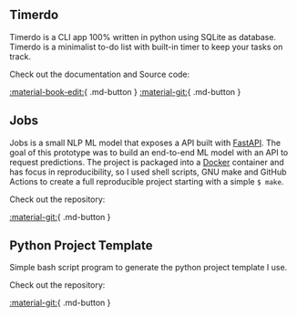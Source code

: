 ## Timerdo

Timerdo is a CLI app 100% written in python using SQLite as database. 
Timerdo is a minimalist to-do list with built-in timer to keep your tasks on track.

Check out the documentation and Source code:

[:material-book-edit:](http://caiomts.github.io/timerdo){ .md-button }
[:material-git:](https://github.com/caiomts/timerdo){ .md-button }


## Jobs

Jobs is a small NLP ML model that exposes a API built with [FastAPI](https://github.com/caiomts/jobs_case). The goal of this prototype was to build an end-to-end ML model with an API to request predictions.
The project is packaged into a [Docker](https://www.docker.com/) container and has focus in
reproducibility, so I used shell scripts, GNU make and GitHub Actions to create a full reproducible project starting with a simple ```$ make```.  

Check out the repository:

[:material-git:](https://github.com/caiomts/jobs_case){ .md-button }


## Python Project Template

Simple bash script program to generate the python project template I use.

Check out the repository:

[:material-git:](https://github.com/caiomts/python_project_template){ .md-button }
